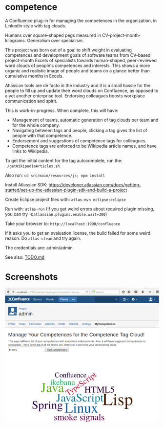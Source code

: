 # competence
A Confluence plug-in for managing the competences in the organization, in LinkedIn style with tag clouds.

Humans over square-shaped pegs measured in CV-project-month-kilograms. Generalism over specialism.

This project was born out of a goal to shift weight in evaluating competences and development goals of software teams from
CV-based project-month Excels of specialists towards human-shaped, peer-reviewed word clouds of people's competences
and interests. This shows a more organic and realistic image of people and teams on a glance
better than cumulative months in Excels.

Atlassian tools are de facto in the industry and it is a small hassle for the people to fill up and update their word clouds
on Confluence, as opposed to a yet another enterprise tool. Endorsing colleagues boosts workplace communication and
spirit.

This is work-in-progress. When complete, this will have:
* Management of teams, automatic generation of tag clouds per team and for the whole company.
* Navigating between tags and people, clicking a tag gives the list of people with that competence.
* Endorsement and suggestions of competence tags for colleagues.
* Competence tags are enforced to be Wikipedia article names, and have links to Wikipedia.

To get the initial content for the tag autocomplete, run the: `./getWikipediaArticles.sh`

Also run: `cd src/main/resources/js; npm install`

Install Atlassian SDK: https://developer.atlassian.com/docs/getting-started/set-up-the-atlassian-plugin-sdk-and-build-a-project

Create Eclipse project files with: `atlas-mvn eclipse:eclipse`

Run with: `atlas-run` (If you get weird errors about required plugin missing, you can try
`-Datlassian.plugins.enable.wait=300`)

Take your browser to: `http://localhost:1990/confluence`

If it asks you to get an evaluation license, the build failed for some weird reason. Do `atlas-clean` and try again.

The credentials are: admin/admin

See also: [TODO.md](./TODO.md)

Screenshots
===========

![screenshot](./pics/confluence_tab.png "Screenshot")


